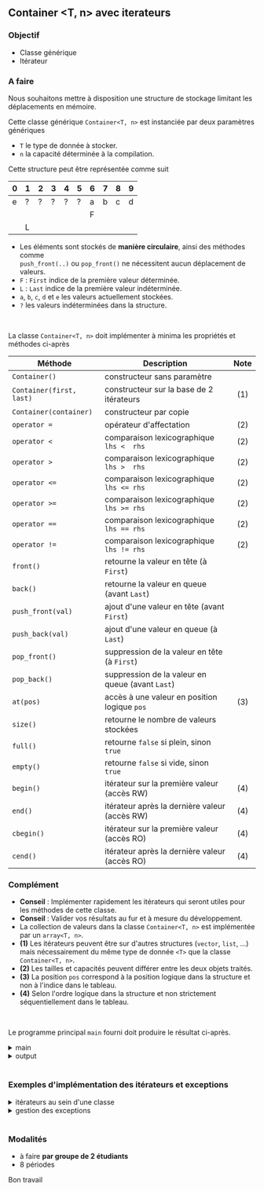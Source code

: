 ## Container <T, n> avec iterateurs

### Objectif

- Classe générique
- Itérateur

### A faire

Nous souhaitons mettre à disposition une structure de stockage limitant les déplacements en mémoire.

Cette classe générique `Container<T, n>` est instanciée par deux paramètres génériques

- `T` le type de donnée à stocker.
- `n` la capacité déterminée à la compilation.

Cette structure peut être représentée comme suit

| 0 | 1 | 2 | 3 | 4 | 5 | 6 | 7 | 8 | 9 |
|---|---|---|---|---|---|---|---|---|---|
| e | ? | ? | ? | ? | ? | a | b | c | d |
|   |   |   |   |   |   | F |   |   |   |
|   | L |   |   |   |   |   |   |   |   |

- Les éléments sont stockés de **manière circulaire**, ainsi des méthodes comme<br>
  `push_front(..)` ou `pop_front()` ne nécessitent aucun déplacement de valeurs.
- `F` : `First` indice de la première valeur déterminée.
- `L` : `Last` indice de la première valeur indéterminée.
- `a`, `b`, `c`, `d` et `e` les valeurs actuellement stockées.
- `?` les valeurs indéterminées dans la structure.

<br>

La classe `Container<T, n>` doit implémenter à minima les propriétés et méthodes ci-après

| Méthode                  | Description                                       | Note | 
|--------------------------|---------------------------------------------------|:----:|
| `Container()`            | constructeur sans paramètre                       |      |
| `Container(first, last)` | constructeur sur la base de 2 itérateurs          | (1)  |
| `Container(container)`   | constructeur par copie                            |      |
| `operator =`             | opérateur d'affectation                           | (2)  |
| `operator <`             | comparaison lexicographique `lhs <  rhs`          | (2)  |
| `operator >`             | comparaison lexicographique `lhs >  rhs`          | (2)  |
| `operator <=`            | comparaison lexicographique `lhs <= rhs`          | (2)  |
| `operator >=`            | comparaison lexicographique `lhs >= rhs`          | (2)  |
| `operator ==`            | comparaison lexicographique `lhs == rhs`          | (2)  |
| `operator !=`            | comparaison lexicographique `lhs != rhs`          | (2)  |
| `front()`                | retourne la valeur en tête        (à `First`)     |      |
| `back()`                 | retourne la valeur en queue       (avant `Last`)  |      |
| `push_front(val)`        | ajout d'une valeur en tête        (avant `First`) |      |
| `push_back(val)`         | ajout d'une valeur en queue       (à `Last`)      |      |
| `pop_front()`            | suppression de la valeur en tête  (à `First`)     |      |
| `pop_back()`             | suppression de la valeur en queue (avant `Last`)  |      |
| `at(pos)`                | accès à une valeur en position logique `pos`      | (3)  |
| `size()`                 | retourne le nombre de valeurs stockées            |      |
| `full()`                 | retourne `false` si plein, sinon `true`           |      |
| `empty()`                | retourne `false` si vide, sinon `true`            |      |
| `begin()`                | itérateur sur la première valeur    (accès RW)    | (4)  |
| `end()`                  | itérateur après la dernière valeur  (accès RW)    | (4)  |
| `cbegin()`               | itérateur sur la première valeur    (accès RO)    | (4)  |
| `cend()`                 | itérateur après la dernière valeur  (accès RO)    | (4)  |


### Complément

- **Conseil** : Implémenter rapidement les itérateurs qui seront utiles pour les méthodes de cette classe.
- **Conseil** : Valider vos résultats au fur et à mesure du développement.
- La collection de valeurs dans la classe `Container<T, n>` est implémentée par un `array<T, n>`.
- **(1)** Les itérateurs peuvent être sur d'autres structures (`vector`, `list`, ...)<br>
  mais nécessairement du même type de donnée `<T>` que la classe `Container<T, n>`.
- **(2)** Les tailles et capacités peuvent différer entre les deux objets traités.
- **(3)** La position `pos` correspond à la position logique dans la structure et non à l'indice dans le tableau.
- **(4)** Selon l'ordre logique dans la structure et non strictement séquentiellement dans le tableau.

<br>

Le programme principal `main` fourni doit produire le résultat ci-après.

<details>
<summary>main</summary>

~~~cpp
#include <iostream>
#include <cstdlib>
#include <vector>
#include <exception>

#include "Container_G.hpp"

using namespace std;

int main() {
   cout << "-------------------------------------" << endl;
   cout << "Container<T, n>::Container()"          << endl;
   cout << "-------------------------------------" << endl;
   Container<int, 10> c1;

   c1.show_details();
   c1.show_content();
   cout << c1 << endl;
   cout << endl;

   cout << "-------------------------------------" << endl;
   cout << "Container<T, n>::Container(it1, it2)"  << endl;
   cout << "-------------------------------------" << endl;
   vector v {1, 2, 3};
   Container<int, 5>c2 (v.cbegin(), v.cend());

   c2.show_details();
   c2.show_content();
   cout << c2 << endl;
   cout << endl;

   cout << "-------------------------------------" << endl;
   cout << "Container<T, n>::container(other)"     << endl;
   cout << "-------------------------------------" << endl;
   c2.show_details();
   Container<int, 10> c3(c2);

   c3.show_content();
   cout << c3 << endl;
   cout << endl;

   cout << "-------------------------------------" << endl;
   cout << "Container<T, n>::back()"               << endl;
   cout << "-------------------------------------" << endl;
   c3.show_content();
   c3.back() = 8;
   c3.show_content();
   c3.back() = 3;

   cout << "-------------------------------------" << endl;
   cout << "Container<T, n>::front()"              << endl;
   cout << "-------------------------------------" << endl;
   c3.show_content();
   c3.front() = 8;
   c3.show_content();
   c3.front() = 3;

   cout << "-------------------------------------" << endl;
   cout << "Container<T, n>::push_back()"          << endl;
   cout << "-------------------------------------" << endl;
   Container<char, 4> c4;
   c4.show_content();
   c4.push_back('a');
   c4.push_back('b');
   c4.push_back('c');

   c4.show_content();
   cout << c4 << endl;
   cout << endl;

   try {
      c4.push_back('d');
      c4.push_back('e');
      cout << endl;
   }
   catch (std::logic_error e) {
      cout << "EXCEPTION " << e.what() << endl;
   }
   cout << endl;

   cout << "-------------------------------------" << endl;
   cout << "Container<T, n>::push_front()"         << endl;
   cout << "-------------------------------------" << endl;
   Container<char, 8> c5(c4);
   try {
      c5.push_front('A');
      c5.push_front('B');
      c5.push_front('C');

      c5.show_content();
      cout << c5 << endl;
      cout << endl;

      c5.push_back('D');
      c5.push_back('E');
      cout << endl;
   }
   catch (std::logic_error e) {
      cout << "EXCEPTION " << e.what() << endl;
   }
   cout << endl;

   cout << "-------------------------------------" << endl;
   cout << "Container<T, n>::pop_back()"           << endl;
   cout << "-------------------------------------" << endl;
   Container c6(c4);
   try {
      c6.pop_back();
      c6.pop_back();

      c6.show_content();
      cout << c6 << endl;
      cout << endl;

      c6.pop_back();
      c6.pop_back();
      c6.pop_back();
      cout << endl;
   }
   catch (std::logic_error e) {
      cout << "EXCEPTION " << e.what() << endl;
   }
   cout << endl;

   cout << "-------------------------------------" << endl;
   cout << "Container<T, n>::pop_front()"          << endl;
   cout << "-------------------------------------" << endl;
   Container c7(c4);
   try {
      c7.pop_front();
      c7.pop_front();

      c7.show_content();
      cout << c7 << endl;
      cout << endl;

      c7.pop_front();
      c7.pop_front();
      c7.pop_front();
      cout << endl;
   }
   catch (std::logic_error e) {
      cout << "EXCEPTION " << e.what() << endl;
   }
   cout << endl;

   cout << "-------------------------------------" << endl;
   cout << "Container<T, n>::at(..)"               << endl;
   cout << "-------------------------------------" << endl;
   Container c8(c4);

   try {
      c8.pop_back();
      c8.pop_back();
      c8.show_content();

      cout << "c8.at(1) : " << c8.at(1) << endl;
      cout << "c8.at(1) = 'G';" << endl;
      c8.at(1) = 'G';
      cout << endl;

      c8.show_content();
      cout << c8 << endl;

      cout << "c8.at(2)  : " << c8.at(2);
   }
   catch (std::logic_error e) {
      cout << "EXCEPTION " << e.what() << endl;
   }
   cout << endl;

   cout << "-------------------------------------" << endl;
   cout << "Container<T, n>::iterator"             << endl;
   cout << "-------------------------------------" << endl;
   c3.show_content();
   cout << c3 << endl;
   cout << endl;
   cout << "*c3.begin() : " << *c3.begin() << endl;
   cout << endl;
   for (auto it=c3.begin(); it!=c3.end(); ++it)
      cout << *it << " ";
   cout << endl;
   cout << endl;

   cout << "-------------------------------------" << endl;
   cout << "Container<T, n>::operator << (..)"     << endl;
   cout << "-------------------------------------" << endl;
   c3.show_content();
   cout << c3 << endl;
   cout << endl;

   cout << "-------------------------------------" << endl;
   cout << "Container<T, n>::operator == (..)"     << endl;
   cout << "-------------------------------------" << endl;
   Container<int, 5> c_123;
   c_123.push_back(1).push_back(1).push_back(2).push_back(3).pop_front();

   Container<int, 5> c123;
   c123.push_back(1).push_back(2).push_back(3);

   Container<int, 5> c12;
   c12.push_back(1).push_back(2);

   Container<int, 5> c113;
   c113.push_back(1).push_back(1).push_back(3);

   cout << c_123 <<    " == " << c123 << "  "    << boolalpha << (c_123 == c123) << endl;
   cout << c123  <<    " == " << c12  << "     " << boolalpha << (c123  == c12 ) << endl;
   cout << c12   << "    == " << c123 << "  "    << boolalpha << (c12   == c123) << endl;
   cout << c123  <<    " == " << c113 << "  "    << boolalpha << (c123  == c113) << endl;
   cout << c113  <<    " == " << c123 << "  "    << boolalpha << (c113  == c123) << endl;
   cout << endl;

   cout << "-------------------------------------" << endl;
   cout << "Container<T, n>::operator < (..)"      << endl;
   cout << "-------------------------------------" << endl;
   cout << c_123 <<    " <  " << c123 << "  "    << boolalpha << (c_123 <  c123) << endl;
   cout << c123  <<    " <  " << c12  << "     " << boolalpha << (c123  <  c12 ) << endl;
   cout << c12   << "    <  " << c123 << "  "    << boolalpha << (c12   <  c123) << endl;
   cout << c123  <<    " <  " << c113 << "  "    << boolalpha << (c123  <  c113) << endl;
   cout << c113  <<    " <  " << c123 << "  "    << boolalpha << (c113  <  c123) << endl;
   cout << endl;

   cout << "-------------------------------------" << endl;
   cout << "Container<T, n>::operator > (..)"      << endl;
   cout << "-------------------------------------" << endl;
   cout << c_123 <<    " >  " << c123 << "  "    << boolalpha << (c_123 >  c123) << endl;
   cout << c123  <<    " >  " << c12  << "     " << boolalpha << (c123  >  c12 ) << endl;
   cout << c12   << "    >  " << c123 << "  "    << boolalpha << (c12   >  c123) << endl;
   cout << c123  <<    " >  " << c113 << "  "    << boolalpha << (c123  >  c113) << endl;
   cout << c113  <<    " >  " << c123 << "  "    << boolalpha << (c113  >  c123) << endl;
   cout << endl;

   cout << "-------------------------------------" << endl;
   cout << "Container<T, n>::operator <= (..)"     << endl;
   cout << "-------------------------------------" << endl;
   cout << c_123 <<    " <= " << c123 << "  "    << boolalpha << (c_123 <=  c123) << endl;
   cout << c123  <<    " <= " << c12  << "     " << boolalpha << (c123  <=  c12 ) << endl;
   cout << c12   << "    <= " << c123 << "  "    << boolalpha << (c12   <=  c123) << endl;
   cout << c123  <<    " <= " << c113 << "  "    << boolalpha << (c123  <=  c113) << endl;
   cout << c113  <<    " <= " << c123 << "  "    << boolalpha << (c113  <=  c123) << endl;
   cout << endl;

   cout << "-------------------------------------" << endl;
   cout << "Container<T, n>::operator >= (..)"     << endl;
   cout << "-------------------------------------" << endl;
   cout << c_123 <<    " >= " << c123 << "  "    << boolalpha << (c_123 >=  c123) << endl;
   cout << c123  <<    " >= " << c12  << "     " << boolalpha << (c123  >=  c12 ) << endl;
   cout << c12   << "    >= " << c123 << "  "    << boolalpha << (c12   >=  c123) << endl;
   cout << c123  <<    " >= " << c113 << "  "    << boolalpha << (c123  >=  c113) << endl;
   cout << c113  <<    " >= " << c123 << "  "    << boolalpha << (c113  >=  c123) << endl;
   cout << endl;

   cout << "-------------------------------------" << endl;
   cout << "Container<T, n>::full()"               << endl;
   cout << "-------------------------------------" << endl;
   Container<int, 3> c13;
   int val=0;
   while (not c13.full())
      c13.push_back(++val);

   c13.show_details();
   c13.show_content();
   cout << c13 << endl;
   cout << endl;

   cout << "-------------------------------------" << endl;
   cout << "Container<T, n>::empty()"              << endl;
   cout << "-------------------------------------" << endl;
   while (not c13.empty()) {
      c13.pop_front();
   }

   c13.show_details();
   c13.show_content();
   cout << c13 << endl;
   cout << endl;

   return EXIT_SUCCESS;
}
~~~

</details>

<details>
<summary>output</summary>

~~~
-------------------------------------
Container<T, n>::Container()
-------------------------------------
size      : 0
capacity  : 10
first     : 0
last      : 0

 0 1 2 3 4 5 6 7 8 9
 ? ? ? ? ? ? ? ? ? ?
 ^ First
 ^ Last

[]

-------------------------------------
Container<T, n>::Container(it1, it2)
-------------------------------------
size      : 3
capacity  : 5
first     : 0
last      : 3

 0 1 2 3 4
 1 2 3 ? ?
 ^ First
       ^ Last

[1, 2, 3]

-------------------------------------
Container<T, n>::container(other)
-------------------------------------
size      : 3
capacity  : 5
first     : 0
last      : 3

 0 1 2 3 4 5 6 7 8 9
 1 2 3 ? ? ? ? ? ? ?
 ^ First
       ^ Last

[1, 2, 3]

-------------------------------------
Container<T, n>::back()
-------------------------------------
 0 1 2 3 4 5 6 7 8 9
 1 2 3 ? ? ? ? ? ? ?
 ^ First
       ^ Last

 0 1 2 3 4 5 6 7 8 9
 1 2 8 ? ? ? ? ? ? ?
 ^ First
       ^ Last

-------------------------------------
Container<T, n>::front()
-------------------------------------
 0 1 2 3 4 5 6 7 8 9
 1 2 3 ? ? ? ? ? ? ?
 ^ First
       ^ Last

 0 1 2 3 4 5 6 7 8 9
 8 2 3 ? ? ? ? ? ? ?
 ^ First
       ^ Last

-------------------------------------
Container<T, n>::push_back()
-------------------------------------
 0 1 2 3
 ? ? ? ?
 ^ First
 ^ Last

 0 1 2 3
 a b c ?
 ^ First
       ^ Last

[a, b, c]

EXCEPTION Container<T, n>::push_back

-------------------------------------
Container<T, n>::push_front()
-------------------------------------
 0 1 2 3 4 5 6 7
 a b c d ? C B A
           ^ First
         ^ Last

[C, B, A, a, b, c, d]

EXCEPTION Container<T, n>::push_back

-------------------------------------
Container<T, n>::pop_back()
-------------------------------------
 0 1 2 3
 a b ? ?
 ^ First
     ^ Last

[a, b]

EXCEPTION Container<T, n>::pop_front

-------------------------------------
Container<T, n>::pop_front()
-------------------------------------
 0 1 2 3
 ? ? c d
     ^ First
 ^ Last

[c, d]

EXCEPTION Container<T, n>::pop_front

-------------------------------------
Container<T, n>::at(..)
-------------------------------------
 0 1 2 3
 a b ? ?
 ^ First
     ^ Last

c8.at(1) : b
c8.at(1) = 'G';

 0 1 2 3
 a G ? ?
 ^ First
     ^ Last

[a, G]
c8.at(2)  : EXCEPTION Container<T, n>::at

-------------------------------------
Container<T, n>::iterator
-------------------------------------
 0 1 2 3 4 5 6 7 8 9
 3 2 3 ? ? ? ? ? ? ?
 ^ First
       ^ Last

[3, 2, 3]

*c3.begin() : 3

3 2 3 

-------------------------------------
Container<T, n>::operator << (..)
-------------------------------------
 0 1 2 3 4 5 6 7 8 9
 3 2 3 ? ? ? ? ? ? ?
 ^ First
       ^ Last

[3, 2, 3]

-------------------------------------
Container<T, n>::operator == (..)
-------------------------------------
[1, 2, 3] == [1, 2, 3]  true
[1, 2, 3] == [1, 2]     false
[1, 2]    == [1, 2, 3]  false
[1, 2, 3] == [1, 1, 3]  false
[1, 1, 3] == [1, 2, 3]  false

-------------------------------------
Container<T, n>::operator < (..)
-------------------------------------
[1, 2, 3] <  [1, 2, 3]  false
[1, 2, 3] <  [1, 2]     false
[1, 2]    <  [1, 2, 3]  true
[1, 2, 3] <  [1, 1, 3]  false
[1, 1, 3] <  [1, 2, 3]  true

-------------------------------------
Container<T, n>::operator > (..)
-------------------------------------
[1, 2, 3] >  [1, 2, 3]  false
[1, 2, 3] >  [1, 2]     true
[1, 2]    >  [1, 2, 3]  false
[1, 2, 3] >  [1, 1, 3]  true
[1, 1, 3] >  [1, 2, 3]  false

-------------------------------------
Container<T, n>::operator <= (..)
-------------------------------------
[1, 2, 3] <= [1, 2, 3]  true
[1, 2, 3] <= [1, 2]     false
[1, 2]    <= [1, 2, 3]  true
[1, 2, 3] <= [1, 1, 3]  false
[1, 1, 3] <= [1, 2, 3]  true

-------------------------------------
Container<T, n>::operator >= (..)
-------------------------------------
[1, 2, 3] >= [1, 2, 3]  true
[1, 2, 3] >= [1, 2]     true
[1, 2]    >= [1, 2, 3]  false
[1, 2, 3] >= [1, 1, 3]  true
[1, 1, 3] >= [1, 2, 3]  false

-------------------------------------
Container<T, n>::full()
-------------------------------------
size      : 3
capacity  : 3
first     : 0
last      : 3

 0 1 2
 1 2 3
 ^ First
       ^ Last

[1, 2, 3]

-------------------------------------
Container<T, n>::empty()
-------------------------------------
size      : 0
capacity  : 3
first     : 0
last      : 0

 0 1 2
 ? ? ?
 ^ First
 ^ Last

[]
~~~

</details>

<br>

### Exemples d'implémentation des itérateurs et exceptions

<details>
<summary>itérateurs au sein d'une classe</summary>

~~~cpp
#include <iostream>
#include <vector>

class NumberCollection {
public:
    NumberCollection(const std::vector<int>& numbers) : numbers(numbers) {}

    class Iterator {
    public:
        Iterator(const std::vector<int>& numbers, std::size_t position)
            : numbers(numbers), position(position) {}

        int operator*() const {
            return numbers[position];
        }

        Iterator& operator++() {
            ++position;
            return *this;
        }

        bool operator==(const Iterator& other) const {
            return position == other.position;
        }

        bool operator!=(const Iterator& other) const {
            return position != other.position;
        }

    private:
        const std::vector<int>& numbers;
        std::size_t position;
    };

    Iterator begin() const {
        return Iterator(numbers, 0);
    }

    Iterator end() const {
        return Iterator(numbers, numbers.size());
    }

private:
    std::vector<int> numbers;
};

int main() {
    NumberCollection collection({10, 20, 30, 40});

    for (auto it = collection.begin(); it != collection.end(); ++it) {
        std::cout << *it << " ";
    }

    return 0;
}
~~~

</details>

<details>
<summary>gestion des exceptions</summary>

~~~cpp
#include <iostream>
#include <stdexcept>

void checkValue(int value) {
    if (value < 0) {
        throw std::logic_error("Negative values are not allowed!");
    }
    std::cout << "Value is valid: " << value << std::endl;
}

int main() {
    try {
        checkValue(-5);
    } catch (const std::logic_error& e) {
        std::cerr << "Caught logic_error: " << e.what() << std::endl;
    }
    return 0;
}
~~~

~~~cpp
#include <iostream>
#include <vector>
#include <stdexcept>

int main() {
    try {
        std::vector<int> vec = {1, 2, 3};
        std::cout << "Accessing element at index 5: " << vec.at(5) << std::endl;
    } catch (const std::out_of_range& e) {
        std::cerr << "Caught out_of_range exception: " << e.what() << std::endl;
    }

    return 0;
}
~~~

~~~cpp
std::vector<int> vec = {1, 2, 3};
try {
   checkValue(-5);
   std::cout << "vec.at(5) : " << vec.at(5) << std::endl;
} catch (const std::out_of_range& e) {
    std::cerr << "Specific handler: " << e.what() << std::endl;
} catch (const std::logic_error& e) {
    std::cerr << "General handler for logic_error: " << e.what() << std::endl;
}
~~~

</details>

<br>

### Modalités
- à faire **par groupe de 2 étudiants**
- 8 périodes

Bon travail